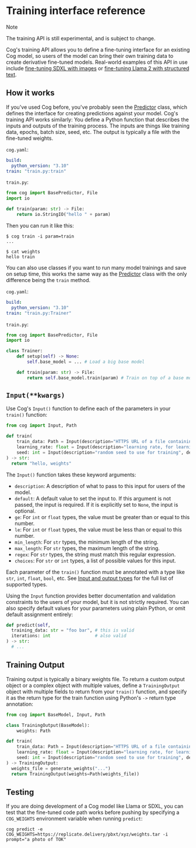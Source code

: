 # Training interface reference

> [!NOTE]  
> The training API is still experimental, and is subject to change.

Cog's training API allows you to define a fine-tuning interface for an existing Cog model, so users of the model can bring their own training data to create derivative fine-tuned models. Real-world examples of this API in use include [fine-tuning SDXL with images](https://replicate.com/blog/fine-tune-sdxl) or [fine-tuning Llama 2 with structured text](https://replicate.com/blog/fine-tune-llama-2).

## How it works

If you've used Cog before, you've probably seen the [Predictor](./python.md) class, which defines the interface for creating predictions against your model. Cog's training API works similarly: You define a Python function that describes the inputs and outputs of the training process. The inputs are things like training data, epochs, batch size, seed, etc. The output is typically a file with the fine-tuned weights.

`cog.yaml`:

```yaml
build:
  python_version: "3.10"
train: "train.py:train"
```

`train.py`:

```python
from cog import BasePredictor, File
import io

def train(param: str) -> File:
    return io.StringIO("hello " + param)
```

Then you can run it like this:

```
$ cog train -i param=train
...

$ cat weights
hello train
```

You can also use classes if you want to run many model trainings and save on setup time, this works the same way as the [Predictor](./python.md) class with the only difference being the `train` method.

`cog.yaml`:

```yaml
build:
  python_version: "3.10"
train: "train.py:Trainer"
```

`train.py`:

```python
from cog import BasePredictor, File
import io

class Trainer:
    def setup(self) -> None:
        self.base_model = ... # Load a big base model

    def train(param: str) -> File:
        return self.base_model.train(param) # Train on top of a base model
```

## `Input(**kwargs)`

Use Cog's `Input()` function to define each of the parameters in your `train()` function:

```py
from cog import Input, Path

def train(
    train_data: Path = Input(description="HTTPS URL of a file containing training data"),
    learning_rate: float = Input(description="learning rate, for learning!", default=1e-4, ge=0),
    seed: int = Input(description="random seed to use for training", default=None)
) -> str:
  return "hello, weights"
```

The `Input()` function takes these keyword arguments:

- `description`: A description of what to pass to this input for users of the model.
- `default`: A default value to set the input to. If this argument is not passed, the input is required. If it is explicitly set to `None`, the input is optional.
- `ge`: For `int` or `float` types, the value must be greater than or equal to this number.
- `le`: For `int` or `float` types, the value must be less than or equal to this number.
- `min_length`: For `str` types, the minimum length of the string.
- `max_length`: For `str` types, the maximum length of the string.
- `regex`: For `str` types, the string must match this regular expression.
- `choices`: For `str` or `int` types, a list of possible values for this input.

Each parameter of the `train()` function must be annotated with a type like `str`, `int`, `float`, `bool`, etc. See [Input and output types](./python.md#input-and-output-types) for the full list of supported types.

Using the `Input` function provides better documentation and validation constraints to the users of your model, but it is not strictly required. You can also specify default values for your parameters using plain Python, or omit default assignment entirely:

```py
def predict(self,
  training_data: str = "foo bar", # this is valid
  iterations: int                 # also valid
) -> str:
  # ...
```

## Training Output

Training output is typically a binary weights file. To return a custom output object or a complex object with multiple values, define a `TrainingOutput` object with multiple fields to return from your `train()` function, and specify it as the return type for the train function using Python's `->` return type annotation:

```python
from cog import BaseModel, Input, Path

class TrainingOutput(BaseModel):
    weights: Path

def train(
    train_data: Path = Input(description="HTTPS URL of a file containing training data"),
    learning_rate: float = Input(description="learning rate, for learning!", default=1e-4, ge=0),
    seed: int = Input(description="random seed to use for training", default=42)
) -> TrainingOutput:
  weights_file = generate_weights("...")
  return TrainingOutput(weights=Path(weights_file))
```

## Testing

If you are doing development of a Cog model like Llama or SDXL, you can test that the fine-tuned code path works before pushing by specifying a `COG_WEIGHTS` environment variable when running `predict`:

```console
cog predict -e COG_WEIGHTS=https://replicate.delivery/pbxt/xyz/weights.tar -i prompt="a photo of TOK"
```

